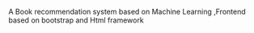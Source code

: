 A Book recommendation system based on Machine Learning ,Frontend based on bootstrap and Html framework

